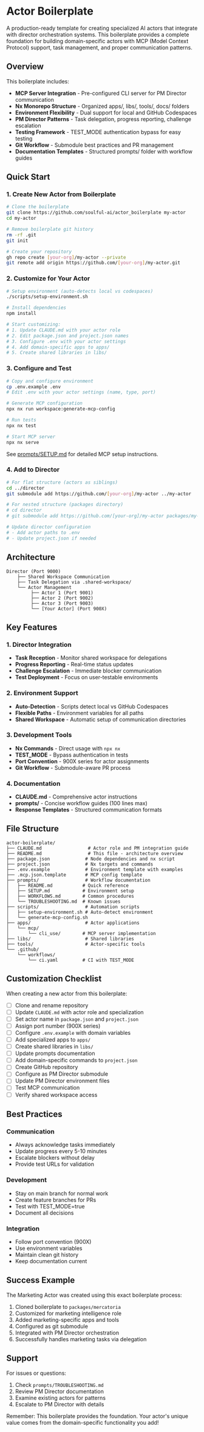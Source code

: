 # Actor Boilerplate

A production-ready template for creating specialized AI actors that integrate with director orchestration systems. This boilerplate provides a complete foundation for building domain-specific actors with MCP (Model Context Protocol) support, task management, and proper communication patterns.

## Overview

This boilerplate includes:
- **MCP Server Integration** - Pre-configured CLI server for PM Director communication
- **Nx Monorepo Structure** - Organized apps/, libs/, tools/, docs/ folders
- **Environment Flexibility** - Dual support for local and GitHub Codespaces
- **PM Director Patterns** - Task delegation, progress reporting, challenge escalation
- **Testing Framework** - TEST_MODE authentication bypass for easy testing
- **Git Workflow** - Submodule best practices and PR management
- **Documentation Templates** - Structured prompts/ folder with workflow guides

## Quick Start

### 1. Create New Actor from Boilerplate

```bash
# Clone the boilerplate
git clone https://github.com/soulful-ai/actor_boilerplate my-actor
cd my-actor

# Remove boilerplate git history
rm -rf .git
git init

# Create your repository
gh repo create [your-org]/my-actor --private
git remote add origin https://github.com/[your-org]/my-actor.git
```

### 2. Customize for Your Actor

```bash
# Setup environment (auto-detects local vs codespaces)
./scripts/setup-environment.sh

# Install dependencies
npm install

# Start customizing:
# 1. Update CLAUDE.md with your actor role
# 2. Edit package.json and project.json names
# 3. Configure .env with your actor settings
# 4. Add domain-specific apps to apps/
# 5. Create shared libraries in libs/
```

### 3. Configure and Test

```bash
# Copy and configure environment
cp .env.example .env
# Edit .env with your actor settings (name, type, port)

# Generate MCP configuration
npx nx run workspace:generate-mcp-config

# Run tests
npx nx test

# Start MCP server
npx nx serve
```

See [prompts/SETUP.md](prompts/SETUP.md) for detailed MCP setup instructions.

### 4. Add to Director

```bash
# For flat structure (actors as siblings)
cd ../director
git submodule add https://github.com/[your-org]/my-actor ../my-actor

# For nested structure (packages directory)
# cd director
# git submodule add https://github.com/[your-org]/my-actor packages/my-actor

# Update director configuration
# - Add actor paths to .env
# - Update project.json if needed
```

## Architecture

```
Director (Port 9000)
    ├── Shared Workspace Communication
    ├── Task Delegation via .shared-workspace/
    └── Actor Management
         ├── Actor 1 (Port 9001)
         ├── Actor 2 (Port 9002)
         ├── Actor 3 (Port 9003)
         └── [Your Actor] (Port 900X)
```

## Key Features

### 1. Director Integration
- **Task Reception** - Monitor shared workspace for delegations
- **Progress Reporting** - Real-time status updates
- **Challenge Escalation** - Immediate blocker communication
- **Test Deployment** - Focus on user-testable environments

### 2. Environment Support
- **Auto-Detection** - Scripts detect local vs GitHub Codespaces
- **Flexible Paths** - Environment variables for all paths
- **Shared Workspace** - Automatic setup of communication directories

### 3. Development Tools
- **Nx Commands** - Direct usage with `npx nx`
- **TEST_MODE** - Bypass authentication in tests
- **Port Convention** - 900X series for actor assignments
- **Git Workflow** - Submodule-aware PR process

### 4. Documentation
- **CLAUDE.md** - Comprehensive actor instructions
- **prompts/** - Concise workflow guides (100 lines max)
- **Response Templates** - Structured communication formats

## File Structure

```
actor-boilerplate/
├── CLAUDE.md                 # Actor role and PM integration guide
├── README.md                 # This file - architecture overview
├── package.json             # Node dependencies and nx script
├── project.json             # Nx targets and commands
├── .env.example             # Environment template with examples
├── .mcp.json.template       # MCP config template
├── prompts/                 # Workflow documentation
│   ├── README.md           # Quick reference
│   ├── SETUP.md            # Environment setup
│   ├── WORKFLOWS.md        # Common procedures
│   └── TROUBLESHOOTING.md  # Known issues
├── scripts/                 # Automation scripts
│   ├── setup-environment.sh # Auto-detect environment
│   └── generate-mcp-config.sh
├── apps/                    # Actor applications
│   └── mcp/
│       └── cli_use/        # MCP server implementation
├── libs/                    # Shared libraries
├── tools/                   # Actor-specific tools
└── .github/
    └── workflows/
        └── ci.yaml         # CI with TEST_MODE

```

## Customization Checklist

When creating a new actor from this boilerplate:

- [ ] Clone and rename repository
- [ ] Update `CLAUDE.md` with actor role and specialization
- [ ] Set actor name in `package.json` and `project.json`
- [ ] Assign port number (900X series)
- [ ] Configure `.env.example` with domain variables
- [ ] Add specialized apps to `apps/`
- [ ] Create shared libraries in `libs/`
- [ ] Update prompts documentation
- [ ] Add domain-specific commands to `project.json`
- [ ] Create GitHub repository
- [ ] Configure as PM Director submodule
- [ ] Update PM Director environment files
- [ ] Test MCP communication
- [ ] Verify shared workspace access

## Best Practices

### Communication
- Always acknowledge tasks immediately
- Update progress every 5-10 minutes
- Escalate blockers without delay
- Provide test URLs for validation

### Development
- Stay on main branch for normal work
- Create feature branches for PRs
- Test with TEST_MODE=true
- Document all decisions

### Integration
- Follow port convention (900X)
- Use environment variables
- Maintain clean git history
- Keep documentation current

## Success Example

The Marketing Actor was created using this exact boilerplate process:
1. Cloned boilerplate to `packages/mercatoria`
2. Customized for marketing intelligence role
3. Added marketing-specific apps and tools
4. Configured as git submodule
5. Integrated with PM Director orchestration
6. Successfully handles marketing tasks via delegation

## Support

For issues or questions:
1. Check `prompts/TROUBLESHOOTING.md`
2. Review PM Director documentation
3. Examine existing actors for patterns
4. Escalate to PM Director with details

Remember: This boilerplate provides the foundation. Your actor's unique value comes from the domain-specific functionality you add!